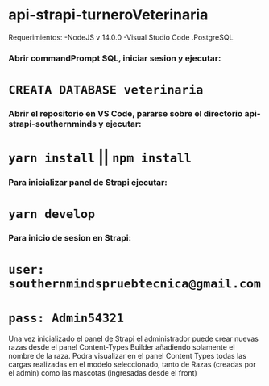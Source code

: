 # api-strapi-turneroVeterinaria
Requerimientos: 
-NodeJS v 14.0.0
-Visual Studio Code
.PostgreSQL

### Abrir commandPrompt SQL, iniciar sesion y ejecutar: 

# `CREATA DATABASE veterinaria`


### Abrir el repositorio en VS Code, pararse sobre el directorio api-strapi-southernminds y ejecutar:

# `yarn install` || `npm install`


### Para inicializar panel de Strapi ejecutar:

# `yarn develop`


### Para inicio de sesion en Strapi:


# `user: southernmindspruebtecnica@gmail.com`
# `pass: Admin54321`


Una vez inicializado el panel de Strapi el administrador puede crear nuevas razas desde el panel Content-Types Builder añadiendo solamente el nombre de la raza.
Podra visualizar en el panel Content Types todas las cargas realizadas en el modelo seleccionado, tanto de Razas (creadas por el admin) como las mascotas (ingresadas desde el front)
